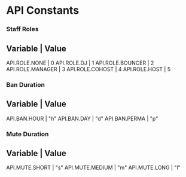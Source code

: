 # API Constants


### Staff Roles

Variable | Value
----------------
API.ROLE.NONE | 0
API.ROLE.DJ | 1
API.ROLE.BOUNCER | 2
API.ROLE.MANAGER | 3
API.ROLE.COHOST | 4
API.ROLE.HOST | 5


### Ban Duration

Variable | Value
----------------
API.BAN.HOUR | "h"
API.BAN.DAY | "d"
API.BAN.PERMA | "p"


### Mute Duration

Variable | Value
----------------
API.MUTE.SHORT | "s"
API.MUTE.MEDIUM | "m"
API.MUTE.LONG | "l"
